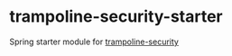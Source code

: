 # trampoline-security-starter

Spring starter module for [trampoline-security](../trampoline-security)